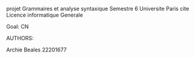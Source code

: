 projet Grammaires et analyse syntaxique Semestre 6
Universite Paris cite
Licence informatique Generale

Goal:
CN

AUTHORS:

Archie Beales 22201677
